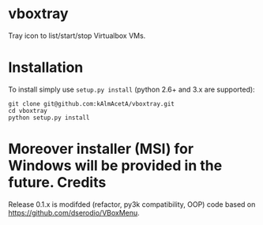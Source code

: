 vboxtray
=======
Tray icon to list/start/stop Virtualbox VMs.

Installation
=======
To install simply use `setup.py install` (python 2.6+ and 3.x are supported):
```
git clone git@github.com:kAlmAcetA/vboxtray.git
cd vboxtray
python setup.py install
```
Moreover installer (MSI) for Windows will be provided in the future.
Credits
=======
Release 0.1.x is modifded (refactor, py3k compatibility, OOP) code based on https://github.com/dserodio/VBoxMenu.
